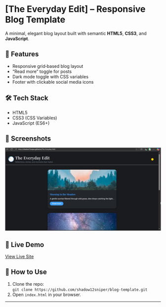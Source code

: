 # [The Everyday Edit] – Responsive Blog Template

A minimal, elegant blog layout built with semantic **HTML5**, **CSS3**, and **JavaScript**.

## 🚀 Features
- Responsive grid‑based blog layout
- “Read more” toggle for posts
- Dark mode toggle with CSS variables
- Footer with clickable social media icons

## 🛠 Tech Stack
- HTML5  
- CSS3 (CSS Variables)  
- JavaScript (ES6+)  

## 📸 Screenshots
![Blog Screenshot](blog.jpg)

## 🔗 Live Demo
[View Live Site](https://shadow12sniper.github.io/The-Everyday-Edit/)

## 📂 How to Use
1. Clone the repo:  
   `git clone https://github.com/shadow12sniper/blog-template.git`
2. Open `index.html` in your browser.

---
